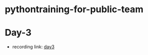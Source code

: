# pythontraining-for-public-team
# Day-3
- recording link: [day3](https://transcripts.gotomeeting.com/#/s/6256f889a40f7c71a7da2c61873b96c05591d7e01c5045c5842e16ae1c3a57e2)
